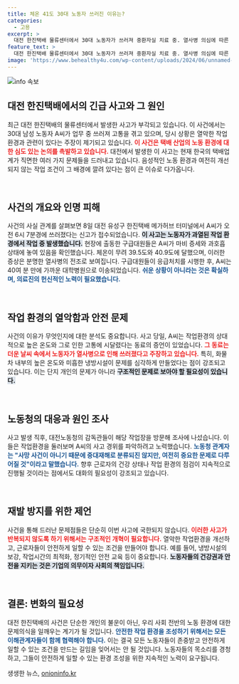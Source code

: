 ```yaml
---
title: 체온 41도 30대 노동자 쓰러진 이유는?
categories:
  - 고용
excerpt: >
  대전 한진택배 물류센터에서 30대 노동자가 쓰러져 중환자실 치료 중. 열사병 의심에 따른 사고, 현장 작업환경 점검 착수!
feature_text: >
  대전 한진택배 물류센터에서 30대 노동자가 쓰러져 중환자실 치료 중. 열사병 의심에 따른 사고, 현장 작업환경 점검 착수!
image: 'https://www.behealthy4u.com/wp-content/uploads/2024/06/unnamed-file.png'
---
```


<p><img src="https://www.behealthy4u.com/wp-content/uploads/2024/06/unnamed-file.png" alt="info 속보" /></p>

<h2>대전 한진택배에서의 긴급 사고와 그 원인</h2>

<p data-ke-size="size16">최근 대전 한진택배의 물류센터에서 발생한 사고가 부각되고 있습니다. 이 사건에서는 30대 남성 노동자 A씨가 업무 중 쓰러져 고통을 겪고 있으며, 당시 상황은 열악한 작업 환경과 관련이 있다는 주장이 제기되고 있습니다. <b><span style="color: #ee2323;">이 사건은 택배 산업의 노동 환경에 대한 심도 있는 논의를 촉발하고 있습니다.</span></b> 대전에서 발생한 이 사고는 현재 한국의 택배업계가 직면한 여러 가지 문제들을 드러내고 있습니다. 음성적인 노동 환경과 여전히 개선되지 않는 작업 조건이 그 배경에 깔려 있다는 점이 큰 이슈로 다가옵니다.</p>

<p data-ke-size="size16">&nbsp;</p>

<h2>사건의 개요와 인명 피해</h2>

<p data-ke-size="size16">사건의 사실 관계를 살펴보면 8일 대전 유성구 한진택배 메가허브 터미널에서 A씨가 오전 6시 7분경에 쓰러졌다는 신고가 접수되었습니다. <b><span style="background-color: #21538527;">이 사고는 노동자가 과열된 작업 환경에서 작업 중 발생했습니다.</span></b> 현장에 출동한 구급대원들은 A씨가 마비 증세와 과호흡 상태에 놓여 있음을 확인했습니다. 체온이 무려 39.5도와 40.9도에 달했으며, 이러한 증상은 분명한 열사병의 전조로 보여집니다. 구급대원들이 응급처치를 시행한 후, A씨는 40여 분 만에 가까운 대학병원으로 이송되었습니다. <b><span style="color: #1a5490;">쉬운 상황이 아니라는 것은 확실하며, 의료진의 헌신적인 노력이 필요했습니다.</span></b></p>

<p data-ke-size="size16">&nbsp;</p>

<h2>작업 환경의 열악함과 안전 문제</h2>

<p data-ke-size="size16">사건의 이유가 무엇인지에 대한 분석도 중요합니다. 사고 당일, A씨는 작업환경의 상대적으로 높은 온도와 그로 인한 고통에 시달렸다는 동료의 증언이 있었습니다. <b><span style="color: #ee2323;">그 동료는 더운 날씨 속에서 노동자가 열사병으로 인해 쓰러졌다고 주장하고 있습니다.</span></b> 특히, 화물차 내부의 높은 온도와 미흡한 냉방시설이 문제를 심각하게 만들었다는 점이 강조되고 있습니다. 이는 단지 개인의 문제가 아니라 <b><span style="background-color: #21538527;">구조적인 문제로 보아야 할 필요성이 있습니다.</span></b></p>

<p data-ke-size="size16">&nbsp;</p>

<h2>노동청의 대응과 원인 조사</h2>

<p data-ke-size="size16">사고 발생 직후, 대전노동청의 감독관들이 해당 작업장을 방문해 조사에 나섰습니다. 이들은 작업환경을 둘러보며 A씨의 사고 경위를 파악하려고 노력했습니다. <b><span style="color: #1a5490;">노동청 관계자는 "사망 사건이 아니기 때문에 중대재해로 분류되진 않지만, 여전히 중요한 문제로 다루어질 것"이라고 말했습니다.</span></b> 향후 근로자의 건강 상태나 작업 환경의 점검이 지속적으로 진행될 것이라는 점에서도 대화의 필요성이 강조되고 있습니다.</p>

<p data-ke-size="size16">&nbsp;</p>

<h2>재발 방지를 위한 제언</h2>

<p data-ke-size="size16">사건을 통해 드러난 문제점들은 단순히 이번 사고에 국한되지 않습니다. <b><span style="color: #ee2323;">이러한 사고가 반복되지 않도록 하기 위해서는 구조적인 개혁이 필요합니다.</span></b> 열악한 작업환경을 개선하고, 근로자들이 안전하게 일할 수 있는 조건을 만들어야 합니다. 예를 들어, 냉방시설의 보강, 작업시간의 최적화, 정기적인 안전 교육 등이 중요합니다. <b><span style="background-color: #21538527;">노동자들의 건강권과 안전을 지키는 것은 기업의 의무이자 사회의 책임입니다.</span></b></p>

<p data-ke-size="size16">&nbsp;</p>

<h2>결론: 변화의 필요성</h2>

<p data-ke-size="size16">대전 한진택배의 사건은 단순한 개인의 불운이 아닌, 우리 사회 전반의 노동 환경에 대한 문제의식을 일깨우는 계기가 될 것입니다. <b><span style="color: #1a5490;">안전한 작업 환경을 조성하기 위해서는 모든 이해관계자들이 함께 협력해야 합니다.</span></b> 이는 결국 모든 노동자들이 존중받고 안전하게 일할 수 있는 조건을 만드는 길임을 잊어서는 안 될 것입니다. 노동자들의 목소리를 경청하고, 그들이 안전하게 일할 수 있는 환경 조성을 위한 지속적인 노력이 요구됩니다.</p>
생생한 뉴스, <a href="https://onioninfo.kr" rel="dofollow">onioninfo.kr</a>


